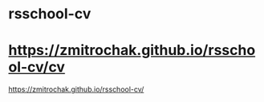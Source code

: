 # rsschool-cv

https://zmitrochak.github.io/rsschool-cv/cv
============================
https://zmitrochak.github.io/rsschool-cv/

